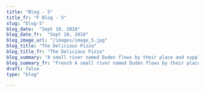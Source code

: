 ```yaml
---
title: "Blog - 5"
title_fr: "F Blog - 5"
slug: "blog-5"
blog_date:  "Sept 10, 2018"
blog_date_fr:  "Sept 10, 2018"
blog_image_url: "/images/image_5.jpg"
blog_title: "The Delicious Pizza"
blog_title_fr: "The Delicious Pizza"
blog_summary: "A small river named Duden flows by their place and supplies it with the necessary regelialia."
blog_summary_fr: "French A small river named Duden flows by their place and supplies it with the necessary regelialia."
draft: false
type: "blog"

---
```



